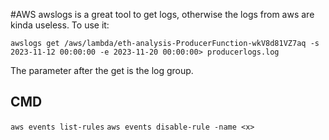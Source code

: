 #AWS 
awslogs is a great tool to get logs, otherwise the logs from aws are kinda useless. To use it:

```
awslogs get /aws/lambda/eth-analysis-ProducerFunction-wkV8d81VZ7aq -s 2023-11-12 00:00:00 -e 2023-11-20 00:00:00> producerlogs.log
```
The parameter after the get is the log group.

## CMD

`aws events list-rules`
`aws events disable-rule -name <x>`